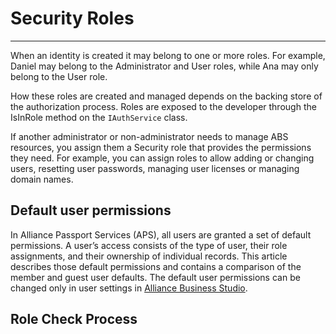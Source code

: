 # Security Roles
---

When an identity is created it may belong to one or more roles. For example, Daniel may belong to the Administrator and User roles, while Ana may only belong to the User role. 

How these roles are created and managed depends on the backing store of the authorization process. Roles are exposed to the developer through the IsInRole method on the `IAuthService` class.

If another administrator or non-administrator needs to manage ABS resources, you assign them a Security role that provides the permissions they need. For example, you can assign roles to allow adding or changing users, resetting user passwords, managing user licenses or managing domain names.

## Default user permissions
In Alliance Passport Services (APS), all users are granted a set of default permissions. A user’s access consists of the type of user, their role assignments, and their ownership of individual records. This article describes those default permissions and contains a comparison of the member and guest user defaults. The default user permissions can be changed only in user settings in [Alliance Business Studio](/Components/Alliance-Business-Studio.md).


## Role Check Process
